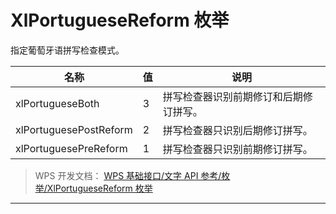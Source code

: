 # XlPortugueseReform 枚举

指定葡萄牙语拼写检查模式。

| 名称                   | 值  | 说明                                   |
|------------------------|-----|----------------------------------------|
| xlPortugueseBoth       | 3   | 拼写检查器识别前期修订和后期修订拼写。 |
| xlPortuguesePostReform | 2   | 拼写检查器只识别后期修订拼写。         |
| xlPortuguesePreReform  | 1   | 拼写检查器只识别前期修订拼写。         |

> WPS 开发文档： [WPS 基础接口/文字 API 参考/枚举/XlPortugueseReform 枚举](https://qn.cache.wpscdn.cn/encs/doc/office_v19/topics/WPS%20%E5%9F%BA%E7%A1%80%E6%8E%A5%E5%8F%A3/%E6%96%87%E5%AD%97%20API%20%E5%8F%82%E8%80%83/%E6%9E%9A%E4%B8%BE/XlPortugueseReform%20%E6%9E%9A%E4%B8%BE.html)

------------------------------------------------------------------------
